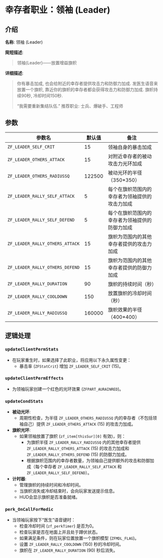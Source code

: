 # 幸存者职业：领袖 (Leader)

## 介绍

**名称**: 领袖 (Leader)

**简短描述**:
> 领袖(Leader)——放置增益旗帜

**详细描述**:
> 你有暴击加成, 也会给附近的幸存者提供攻击力和防御力加成.
> 发医生语音来放置一个旗帜, 靠近你的旗帜的幸存者都会获得攻击力和防御力加成.
> 旗帜持续90秒, 冷却时间150秒.
>
> “我需要重新集结队伍.”
> 推荐职业: 士兵、爆破手、工程师

## 参数

| 参数名                            | 默认值     | 备注                                                       |
| --------------------------------- | ---------- | ---------------------------------------------------------- |
| `ZF_LEADER_SELF_CRIT`             | 15         | 领袖自身的暴击加成                                         |
| `ZF_LEADER_OTHERS_ATTACK`         | 15         | 对附近幸存者的被动攻击力光环加成                           |
| `ZF_LEADER_OTHERS_RADIUSSQ`       | 122500     | 被动光环的半径（350\*350）                                 |
| `ZF_LEADER_RALLY_SELF_ATTACK`     | 5          | 每个在旗帜范围内的幸存者为领袖提供的攻击力加成             |
| `ZF_LEADER_RALLY_SELF_DEFEND`     | 5          | 每个在旗帜范围内的幸存者为领袖提供的防御力加成             |
| `ZF_LEADER_RALLY_OTHERS_ATTACK`   | 15         | 旗帜为范围内的其他幸存者提供的攻击力加成                   |
| `ZF_LEADER_RALLY_OTHERS_DEFEND`   | 15         | 旗帜为范围内的其他幸存者提供的防御力加成                   |
| `ZF_LEADER_RALLY_DURATION`        | 90         | 旗帜的持续时间（秒）                                       |
| `ZF_LEADER_RALLY_COOLDOWN`        | 150        | 放置旗帜的冷却时间（秒）                                   |
| `ZF_LEADER_RALLY_RADIUSSQ`        | 160000     | 旗帜效果的半径（400\*400）                                 |

## 逻辑处理

### `updateClientPermStats`

-   在玩家重生时，如果选择了此职业，将应用以下永久属性变更：
    -   暴击率 (`ZFStatCrit`) 增加 `ZF_LEADER_SELF_CRIT` (15)。

### `updateClientPermEffects`

-   为领袖玩家创建一个红色的光环效果 (`ZFPART_AURAINRED`)。

### `updateCondStats`

-   **被动光环**:
    -   周期性检查，为半径 `ZF_LEADER_OTHERS_RADIUSSQ` 内的幸存者（不包括领袖自己）提供 `ZF_LEADER_OTHERS_ATTACK` (15) 的攻击力加成。
-   **旗帜光环**:
    -   如果领袖放置了旗帜 (`zf_item[thisSur][0]` 有效)，则：
        -   为旗帜半径 `ZF_LEADER_RALLY_RADIUSSQ` 内的其他幸存者提供 `ZF_LEADER_RALLY_OTHERS_ATTACK` (15) 的攻击力加成和 `ZF_LEADER_RALLY_OTHERS_DEFEND` (15) 的防御力加成。
        -   根据旗帜范围内的幸存者数量，为领袖自己提供额外的攻击和防御加成（每个幸存者 `ZF_LEADER_RALLY_SELF_ATTACK` 和 `ZF_LEADER_RALLY_SELF_DEFEND`）。
-   **计时器**:
    -   管理旗帜的持续时间和冷却时间。
    -   当旗帜消失或冷却结束时，会向玩家发送提示信息。
    -   HUD会显示旗帜是否准备就绪。

### `perk_OnCallForMedic`

-   当领袖玩家按下“医生”语音键时：
    -   检查冷却时间 (`zf_perkTimer`) 是否为0。
    -   检查玩家是否在地面上并且处于蹲伏状态。
    -   如果满足条件，则在玩家位置放置一个旗帜模型 (`ZFMDL_FLAG`)。
    -   设置 `ZF_LEADER_RALLY_COOLDOWN` (150) 秒的冷却时间。
    -   旗帜在 `ZF_LEADER_RALLY_DURATION` (90) 秒后消失。